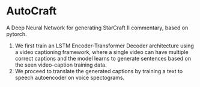 # AutoCraft
A Deep Neural Network for generating StarCraft II commentary, based on pytorch.

1. We first train an LSTM Encoder-Transformer Decoder architecture using a video captioning framework, where a single video can have multiple correct captions and the model learns to generate sentences based on the seen video-caption training data.
2. We proceed to translate the generated captions by training a text to speech autoencoder on voice spectograms.
